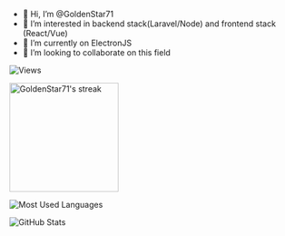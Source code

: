 - 👋 Hi, I’m @GoldenStar71
- 👀 I’m interested in backend stack(Laravel/Node) and frontend stack (React/Vue)
- 🌱 I’m currently on ElectronJS
- 💞️ I’m looking to collaborate on this field


![Views](https://komarev.com/ghpvc/?username=GoldenStar71&label=Views&color=green&style=flat)

<a href="https://github.com/GoldenStar71">
  <img title="🔥 Get streak stats for your profile at git.io/streak-stats" alt="GoldenStar71's streak" src="https://github-readme-streak-stats.herokuapp.com/?user=GoldenStar71&theme=github-dark-blue&hide_border=true" height="192px"/>
</a>

![Most Used Languages](https://github-readme-stats.vercel.app/api/top-langs?username=GoldenStar71&show_icons=true&locale=en&layout=compact&theme=github_dark&count_private=true&hide_border=true)


![GitHub Stats](https://github-readme-stats.vercel.app/api?username=GoldenStar71&show_icons=true&locale=en&theme=github_dark&count_private=true&hide_border=true)
<!---
GoldenStar71/GoldenStar71 is a ✨ special ✨ repository because its `README.md` (this file) appears on your GitHub profile.
You can click the Preview link to take a look at your changes.
--->
